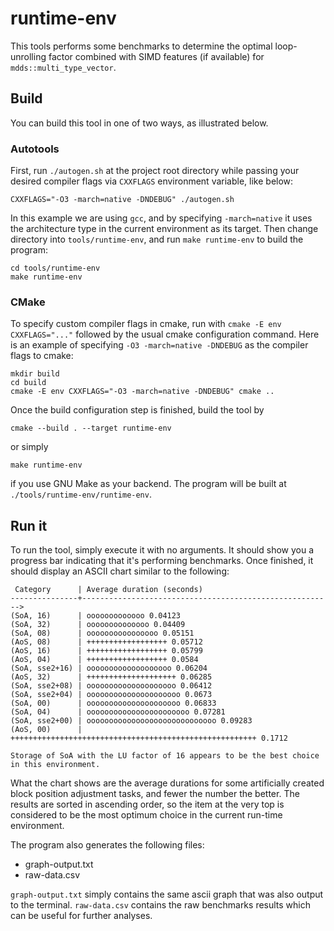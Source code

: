 runtime-env
===========

This tools performs some benchmarks to determine the optimal loop-unrolling factor
combined with SIMD features (if available) for `mdds::multi_type_vector`.

Build
-----

You can build this tool in one of two ways, as illustrated below.

### Autotools

First, run `./autogen.sh` at the project root directory while passing your desired
compiler flags via `CXXFLAGS` environment variable, like below:

```
CXXFLAGS="-O3 -march=native -DNDEBUG" ./autogen.sh
```
In this example we are using `gcc`, and by specifying `-march=native` it uses
the architecture type in the current environment as its target.  Then change
directory into `tools/runtime-env`, and run `make runtime-env` to build the program:

```
cd tools/runtime-env
make runtime-env
```

### CMake

To specify custom compiler flags in cmake, run with `cmake -E env CXXFLAGS="..."`
followed by the usual cmake configuration command.  Here is an example of specifying
`-O3 -march=native -DNDEBUG` as the compiler flags to cmake:

```
mkdir build
cd build
cmake -E env CXXFLAGS="-O3 -march=native -DNDEBUG" cmake ..
```

Once the build configuration step is finished, build the tool by

```
cmake --build . --target runtime-env
```
or simply

```
make runtime-env
```

if you use GNU Make as your backend.  The program will be built at `./tools/runtime-env/runtime-env`.

Run it
------

To run the tool, simply execute it with no arguments.  It should show you a progress
bar indicating that it's performing benchmarks.  Once finished, it should display an
ASCII chart similar to the following:

```
 Category      | Average duration (seconds)
---------------+-------------------------------------------------------->
(SoA, 16)      | ooooooooooooo 0.04123
(SoA, 32)      | oooooooooooooo 0.04409
(SoA, 08)      | oooooooooooooooo 0.05151
(AoS, 08)      | ++++++++++++++++++ 0.05712
(AoS, 16)      | ++++++++++++++++++ 0.05799
(AoS, 04)      | ++++++++++++++++++ 0.0584
(SoA, sse2+16) | ooooooooooooooooooo 0.06204
(AoS, 32)      | ++++++++++++++++++++ 0.06285
(SoA, sse2+08) | oooooooooooooooooooo 0.06412
(SoA, sse2+04) | ooooooooooooooooooooo 0.0673
(SoA, 00)      | ooooooooooooooooooooo 0.06833
(SoA, 04)      | ooooooooooooooooooooooo 0.07281
(SoA, sse2+00) | ooooooooooooooooooooooooooooo 0.09283
(AoS, 00)      | +++++++++++++++++++++++++++++++++++++++++++++++++++++++ 0.1712

Storage of SoA with the LU factor of 16 appears to be the best choice
in this environment.
```

What the chart shows are the average durations for some artificially created
block position adjustment tasks, and fewer the number the better.  The results
are sorted in ascending order, so the item at the very top is considered to be
the most optimum choice in the current run-time environment.

The program also generates the following files:

* graph-output.txt
* raw-data.csv

`graph-output.txt` simply contains the same ascii graph that was also output
to the terminal.  `raw-data.csv` contains the raw benchmarks results which can
be useful for further analyses.
